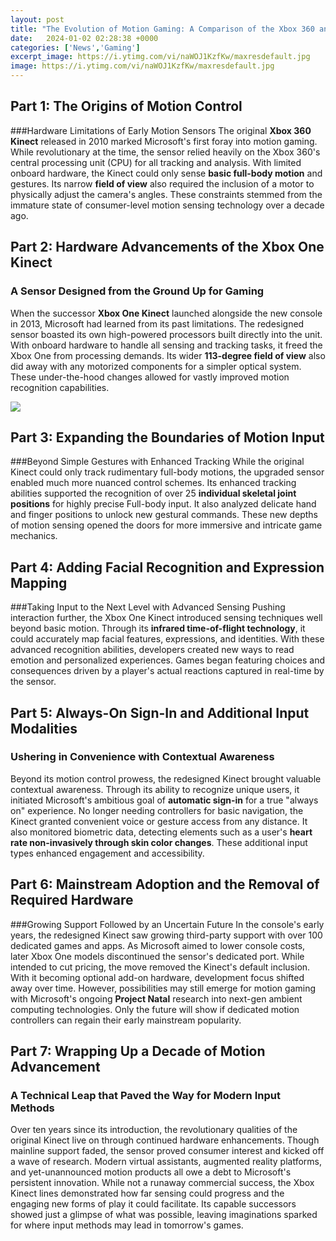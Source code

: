 ```yaml
---
layout: post
title: "The Evolution of Motion Gaming: A Comparison of the Xbox 360 and Xbox One Kinect Controllers"
date:   2024-01-02 02:28:38 +0000
categories: ['News','Gaming']
excerpt_image: https://i.ytimg.com/vi/naWOJ1KzfKw/maxresdefault.jpg
image: https://i.ytimg.com/vi/naWOJ1KzfKw/maxresdefault.jpg
---
```


## Part 1: The Origins of Motion Control 
###Hardware Limitations of Early Motion Sensors
The original **Xbox 360 Kinect** released in 2010 marked Microsoft's first foray into motion gaming. While revolutionary at the time, the sensor relied heavily on the Xbox 360's central processing unit (CPU) for all tracking and analysis. With limited onboard hardware, the Kinect could only sense **basic full-body motion** and gestures. Its narrow **field of view** also required the inclusion of a motor to physically adjust the camera's angles. These constraints stemmed from the immature state of consumer-level motion sensing technology over a decade ago.
## Part 2: Hardware Advancements of the Xbox One Kinect 
### A Sensor Designed from the Ground Up for Gaming
When the successor **Xbox One Kinect** launched alongside the new console in 2013, Microsoft had learned from its past limitations. The redesigned sensor boasted its own high-powered processors built directly into the unit. With onboard hardware to handle all sensing and tracking tasks, it freed the Xbox One from processing demands. Its wider **113-degree field of view** also did away with any motorized components for a simpler optical system. These under-the-hood changes allowed for vastly improved motion recognition capabilities.

![](https://i.ytimg.com/vi/naWOJ1KzfKw/maxresdefault.jpg)
## Part 3: Expanding the Boundaries of Motion Input  
###Beyond Simple Gestures with Enhanced Tracking
While the original Kinect could only track rudimentary full-body motions, the upgraded sensor enabled much more nuanced control schemes. Its enhanced tracking abilities supported the recognition of over 25 **individual skeletal joint positions** for highly precise Full-body input. It also analyzed delicate hand and finger positions to unlock new gestural commands. These new depths of motion sensing opened the doors for more immersive and intricate game mechanics.
## Part 4: Adding Facial Recognition and Expression Mapping
###Taking Input to the Next Level with Advanced Sensing
Pushing interaction further, the Xbox One Kinect introduced sensing techniques well beyond basic motion. Through its **infrared time-of-flight technology**, it could accurately map facial features, expressions, and identities. With these advanced recognition abilities, developers created new ways to read emotion and personalized experiences. Games began featuring choices and consequences driven by a player's actual reactions captured in real-time by the sensor.
## Part 5: Always-On Sign-In and Additional Input Modalities  
### Ushering in Convenience with Contextual Awareness
Beyond its motion control prowess, the redesigned Kinect brought valuable contextual awareness. Through its ability to recognize unique users, it initiated Microsoft's ambitious goal of **automatic sign-in** for a true "always on" experience. No longer needing controllers for basic navigation, the Kinect granted convenient voice or gesture access from any distance. It also monitored biometric data, detecting elements such as a user's **heart rate non-invasively through skin color changes**. These additional input types enhanced engagement and accessibility.
## Part 6: Mainstream Adoption and the Removal of Required Hardware
###Growing Support Followed by an Uncertain Future
In the console's early years, the redesigned Kinect saw growing third-party support with over 100 dedicated games and apps. As Microsoft aimed to lower console costs, later Xbox One models discontinued the sensor's dedicated port. While intended to cut pricing, the move removed the Kinect's default inclusion. With it becoming optional add-on hardware, development focus shifted away over time. However, possibilities may still emerge for motion gaming with Microsoft's ongoing **Project Natal** research into next-gen ambient computing technologies. Only the future will show if dedicated motion controllers can regain their early mainstream popularity.
## Part 7: Wrapping Up a Decade of Motion Advancement
### A Technical Leap that Paved the Way for Modern Input Methods 
Over ten years since its introduction, the revolutionary qualities of the original Kinect live on through continued hardware enhancements. Though mainline support faded, the sensor proved consumer interest and kicked off a wave of research. Modern virtual assistants, augmented reality platforms, and yet-unannounced motion products all owe a debt to Microsoft's persistent innovation. While not a runaway commercial success, the Xbox Kinect lines demonstrated how far sensing could progress and the engaging new forms of play it could facilitate. Its capable successors showed just a glimpse of what was possible, leaving imaginations sparked for where input methods may lead in tomorrow's games.
